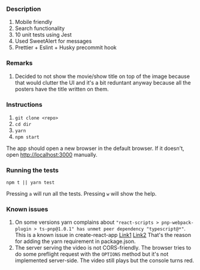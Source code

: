 ### Description

1. Mobile friendly
2. Search functionality
3. 10 unit tests using Jest
4. Used SweetAlert for messages
5. Prettier + Eslint + Husky precommit hook

### Remarks

1. Decided to not show the movie/show title on top of the image because that would clutter the UI and it's a bit reduntant anyway because all the posters have the title written on them.

### Instructions

1. `git clone <repo>`
2. `cd dir`
3. `yarn`
4. `npm start`

The app should open a new browser in the default browser. If it doesn't, open [http://localhost:3000](http://localhost:3000) manually.

### Running the tests

`npm t || yarn test`

Pressing `a` will run all the tests.
Pressing `w` will show the help.

### Known issues

1. On some versions yarn complains about `"react-scripts > pnp-webpack-plugin > ts-pnp@1.0.1" has unmet peer dependency "typescript@*"`. This is a known issue in create-react-app [Link1](https://github.com/facebook/create-react-app/issues/6691) [Link2](https://github.com/arcanis/pnp-webpack-plugin/issues/7) That's the reason for adding the yarn requirement in package.json.
2. The server serving the video is not CORS-friendly. The browser tries to do some preflight request with the `OPTIONS` method but it's not implemented server-side. The video still plays but the console turns red.
